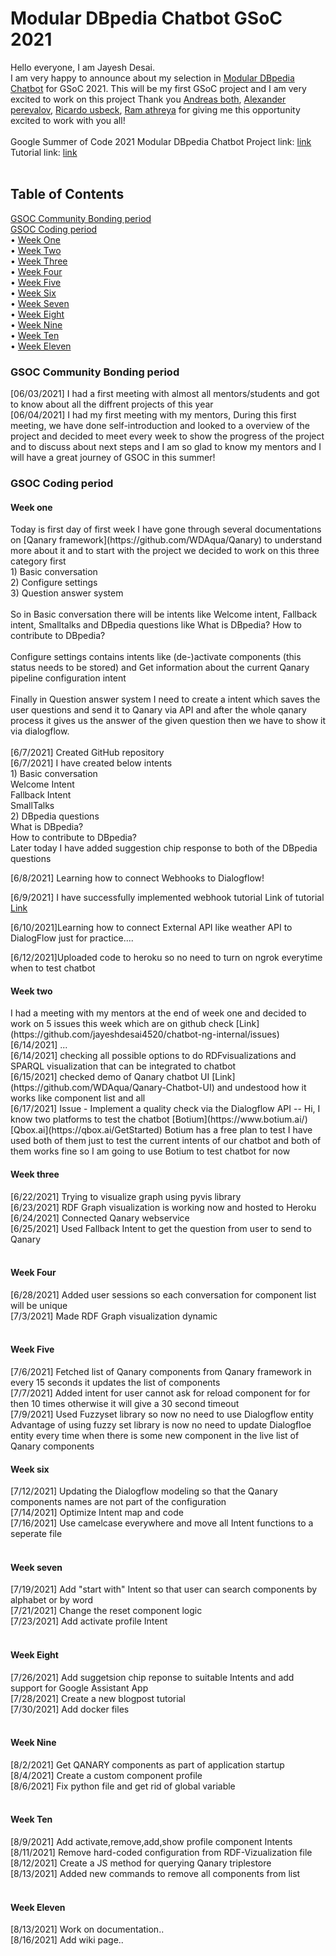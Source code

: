# Modular DBpedia Chatbot GSoC 2021 
Hello everyone, I am Jayesh Desai.<br /> 
I am very happy to announce about my selection in [Modular DBpedia Chatbot](https://summerofcode.withgoogle.com/projects/#5922382260207616) for GSoC 2021.
This will be my first GSoC project and I am very excited to work on this project Thank you [Andreas both](https://www.linkedin.com/in/andreas-both-94267222/), [Alexander perevalov](https://www.linkedin.com/in/alexander-perevalov-837780111/?lipi=urn%3Ali%3Apage%3Ad_flagship3_people_connections%3BU%2FpdNmPFSUqmoz82LyrZKA%3D%3D), [Ricardo usbeck](https://www.linkedin.com/in/ricardo-usbeck/?lipi=urn%3Ali%3Apage%3Ad_flagship3_people_connections%3BQQw%2Bvv%2FvRwmEwkG30ZxSsQ%3D%3D), [Ram athreya](https://www.linkedin.com/in/ramgathreya/?lipi=urn%3Ali%3Apage%3Ad_flagship3_people_connections%3BQQw%2Bvv%2FvRwmEwkG30ZxSsQ%3D%3D) for giving me this opportunity excited to work with you all!
<br />
<br />
Google Summer of Code 2021 Modular DBpedia Chatbot Project link: [link](https://github.com/dbpedia/chatbot-ng) <br />
Tutorial link: [link](https://jayeshdesai4520.github.io/DBpedia-GSoC-2021/about)
<br />
<br />

## Table of Contents
<a href="#community_period">GSOC Community Bonding period</a>   
<a href="#coding_period">GSOC Coding period</a><br /> 
<span>&#8226;</span> <a href="#coding_period_weekone">Week One</a><br /> 
<span>&#8226;</span> <a href="#coding_period_weektwo">Week Two</a><br /> 
<span>&#8226;</span> <a href="#coding_period_weekthree">Week Three</a> <br /> 
<span>&#8226;</span> <a href="#coding_period_weekfour">Week Four</a><br /> 
<span>&#8226;</span> <a href="#coding_period_weekfive">Week Five</a><br />
<span>&#8226;</span> <a href="#coding_period_weeksix">Week Six</a><br /> 
<span>&#8226;</span> <a href="#coding_period_weekseven">Week Seven</a><br /> 
<span>&#8226;</span> <a href="#coding_period_weekeight">Week Eight</a><br /> 
<span>&#8226;</span> <a href="#coding_period_weeknine">Week Nine</a><br /> 
<span>&#8226;</span> <a href="#coding_period_weekten">Week Ten</a><br /> 
<span>&#8226;</span> <a href="#coding_period_weekeleven">Week Eleven</a><br /> 


<h3 id="community_period">GSOC Community Bonding period</h3>

[06/03/2021] I had a first meeting with almost all mentors/students and got to know about all the diffrent projects of this year <br> 
[06/04/2021] I had my first meeting with my mentors, During this first meeting, we have done self-introduction and looked to a overview of the project and decided to meet every week to show the progress of the project and to discuss about next steps and I am so glad to know my mentors and I will have a great journey of GSOC in this summer!

<h3 id="coding_period">GSOC Coding period</h3>

<h4 id="coding_period_weekone">Week one</h4>
Today is first day of first week I have gone through several documentations on [Qanary framework](https://github.com/WDAqua/Qanary) to understand more about it 
and to start with the project we decided to work on this three category first <br /> 1) Basic conversation <br /> 2) Configure settings <br /> 3) Question answer system <br />
<br /> So in Basic conversation there will be intents like Welcome intent, Fallback intent, Smalltalks and DBpedia questions like What is DBpedia? How to contribute to DBpedia? <br /> <br />  Configure settings contains intents like (de-)activate components (this status needs to be stored) and Get information about the current Qanary pipeline configuration intent <br /> <br /> 
Finally in Question answer system I need to create a intent which saves the user questions and send it to Qanary via API and after the whole qanary process it gives us the answer of the given question then we have to show it via dialogflow. <br /> <br /> 
[6/7/2021] Created GitHub repository<br />
[6/7/2021] I have created below intents<br />
1) Basic conversation<br />
	 Welcome Intent<br />
	 Fallback Intent<br />
	 SmallTalks<br />
2) DBpedia questions<br />
	 What is DBpedia?<br />
	 How to contribute to DBpedia?<br />
Later today I have added suggestion chip response to both of the DBpedia questions

[6/8/2021] Learning how to connect Webhooks to Dialogflow!

[6/9/2021] I have successfully implemented webhook tutorial
Link of tutorial [Link](https://chatbotsjournal.com/step-by-step-guide-to-integrate-dialogflow-with-nodejs-aba949302caa)

[6/10/2021]Learning how to connect External API like weather API to DialogFlow just for practice....

[6/12/2021]Uploaded code to heroku so no need to turn on ngrok everytime when to test chatbot




<h4 id="coding_period_weektwo">Week two</h4>
I had a meeting with my mentors at the end of week one and decided to work on 5 issues this week which are on github check [Link](https://github.com/jayeshdesai4520/chatbot-ng-internal/issues)<br />
[6/14/2021] ...<br />
[6/14/2021] checking all possible options to do RDFvisualizations and SPARQL visualization that can be integrated to chatbot<br />
[6/15/2021] checked demo of Qanary chatbot UI [Link](https://github.com/WDAqua/Qanary-Chatbot-UI) and undestood how it works like component list and all<br />
[6/17/2021] Issue - Implement a quality check via the Dialogflow API  -- Hi, I know two platforms to test the chatbot [Botium](https://www.botium.ai/) [Qbox.ai](https://qbox.ai/GetStarted) Botium has a free plan to test I have used both of them just to test the current intents of our chatbot and both of them works fine so I am going to use Botium to test chatbot for now <br />



<h4 id="coding_period_weekthree">Week three</h4>
[6/22/2021] Trying to visualize graph using pyvis library<br />
[6/23/2021] RDF Graph visualization is working now and hosted to Heroku<br />
[6/24/2021] Connected Qanary webservice<br />
[6/25/2021] Used Fallback Intent to get the question from user to send to Qanary<br />
<br />

<h4 id="coding_period_weekfour">Week Four</h4>
[6/28/2021] Added user sessions so each conversation for component list will be unique<br />
[7/3/2021]  Made RDF Graph visualization dynamic<br />
<br />


<h4 id="coding_period_weekfive">Week Five</h4>
[7/6/2021] Fetched list of Qanary components from Qanary framework in every 15 seconds it updates the list of components<br />
[7/7/2021] Added intent for user cannot ask for reload component for for then 10 times otherwise it will give a 30 second timeout<br />
[7/9/2021] Used Fuzzyset library so now no need to use Dialogflow entity Advantage of using fuzzy set library is now no need to update Dialogfloe entity every time when there is some new component in the live list of Qanary components
<br />
<h4 id="coding_period_weeksix">Week six</h4>
[7/12/2021] Updating the Dialogflow modeling so that the Qanary components names are not part of the configuration	<br />
[7/14/2021] Optimize Intent map and code<br />
[7/16/2021] Use camelcase everywhere and move all Intent functions to a seperate file<br />
<br />
<h4 id="coding_period_weekseven">Week seven</h4>
[7/19/2021]	Add "start with" Intent so that user can search components by alphabet or by word<br />
[7/21/2021]	Change the reset component logic<br />
[7/23/2021]	Add activate profile Intent<br />
<br />
<h4 id="coding_period_weekeight">Week Eight</h4>
[7/26/2021]	Add suggetsion chip reponse to suitable Intents and add support for Google Assistant App<br />
[7/28/2021]	Create a new blogpost tutorial<br />
[7/30/2021]	Add docker files<br />
<br />
<h4 id="coding_period_weeknine">Week Nine</h4>
[8/2/2021]	Get QANARY components as part of application startup<br />
[8/4/2021]	Create a custom component profile<br />
[8/6/2021]	Fix python file and get rid of global variable<br />
<br />
<h4 id="coding_period_weekten">Week Ten</h4>
[8/9/2021]	Add activate,remove,add,show profile component Intents<br />
[8/11/2021]	Remove hard-coded configuration from RDF-Vizualization file<br />
[8/12/2021]	Create a JS method for querying Qanary triplestore<br />
[8/13/2021]     Added new commands to remove all components from list<br />

<br />
<h4 id="coding_period_weekeleven">Week Eleven</h4>
[8/13/2021]	Work on documentation..<br />
[8/16/2021]	Add wiki page..<br />
<br /> 




